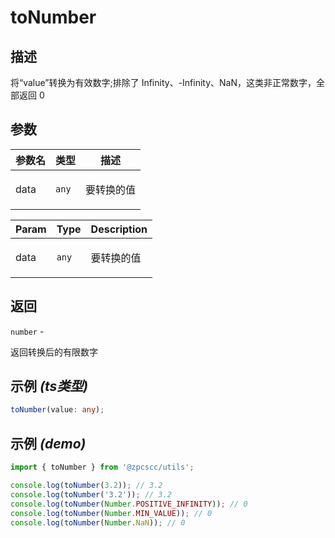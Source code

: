 # toNumber

## 描述

<p>将“value”转换为有效数字;排除了 Infinity、-Infinity、NaN，这类非正常数字，全部返回 0</p>

## 参数

| 参数名 | 类型             | 描述              |
| ------ | ---------------- | ----------------- |
| data   | <code>any</code> | <p>要转换的值</p> |

| Param | Type             | Description       |
| ----- | ---------------- | ----------------- |
| data  | <code>any</code> | <p>要转换的值</p> |

## 返回

<code>number</code> - <p>返回转换后的有限数字</p>

## 示例 _(ts类型)_

```typescript
toNumber(value: any);
```

## 示例 _(demo)_

```typescript
import { toNumber } from '@zpcscc/utils';

console.log(toNumber(3.2)); // 3.2
console.log(toNumber('3.2')); // 3.2
console.log(toNumber(Number.POSITIVE_INFINITY)); // 0
console.log(toNumber(Number.MIN_VALUE)); // 0
console.log(toNumber(Number.NaN)); // 0
```
